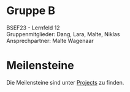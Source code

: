 # Gruppe B

BSEF23 - Lernfeld 12  
Gruppenmitglieder: Dang, Lara, Malte, Niklas  
Ansprechpartner: Malte Wagenaar


# Meilensteine

Die Meilensteine sind unter [Projects](https://github.com/orgs/BBS2EMDBSEF/projects/13/views/1) zu finden.
